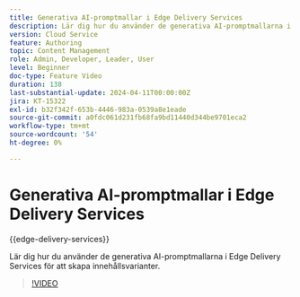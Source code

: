 ```yaml
---
title: Generativa AI-promptmallar i Edge Delivery Services
description: Lär dig hur du använder de generativa AI-promptmallarna i Edge Delivery Services för att skapa innehållsvarianter.
version: Cloud Service
feature: Authoring
topic: Content Management
role: Admin, Developer, Leader, User
level: Beginner
doc-type: Feature Video
duration: 138
last-substantial-update: 2024-04-11T00:00:00Z
jira: KT-15322
exl-id: b32f342f-653b-4446-983a-0539a8e1eade
source-git-commit: a0fdc061d231fb68fa9bd11440d344be9701eca2
workflow-type: tm+mt
source-wordcount: '54'
ht-degree: 0%

---
```


# Generativa AI-promptmallar i Edge Delivery Services

{{edge-delivery-services}}

Lär dig hur du använder de generativa AI-promptmallarna i Edge Delivery Services för att skapa innehållsvarianter.

>[!VIDEO](https://video.tv.adobe.com/v/3428307/?learn=on)

